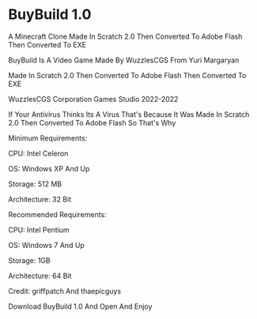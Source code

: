 # BuyBuild 1.0

A Minecraft Clone Made In Scratch 2.0 Then Converted To Adobe Flash Then Converted To EXE

BuyBuild Is A Video Game Made By WuzzlesCGS From Yuri Margaryan

Made In Scratch 2.0 Then Converted To Adobe Flash Then Converted To EXE

WuzzlesCGS Corporation Games Studio 2022-2022

If Your Antivirus Thinks Its A Virus That's Because It Was Made In Scratch 2.0 Then Converted To Adobe Flash So That's Why

Minimum Requirements: 

CPU: Intel Celeron 

OS: Windows XP And Up

Storage: 512 MB

Architecture: 32 Bit

Recommended Requirements:

CPU: Intel Pentium

OS: Windows 7 And Up

Storage: 1GB

Architecture: 64 Bit

Credit: griffpatch And thaepicguys

Download BuyBuild 1.0 And Open And Enjoy